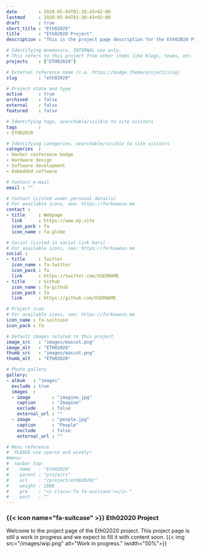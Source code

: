 ```yaml
---
date        : 2020-05-04T01:38:43+02:00
lastmod     : 2020-05-04T01:38:43+02:00
draft       : true
short_title : "Eth02020"
title       : "Eth02020 Project"
description : "This is the project page description for the Eth02020 Project."

# Identifying mnemonics, INTERNAL use only.
# This refers to this project from other items like blogs, teams, etc.
projects    : ["ETH02020"]

# External reference name (i.e. https://bodge.theme/project/slug)
slug        : "eth02020"

# Project state and type
active      : true
archived    : false
external    : false
featured    : false

# Identifying tags, searchable/visible to site visitors
tags        :
- ETH02020

# Identifying categories, searchable/visible to site visitors
categories  :
- Hacker conference badge
- Hardware design
- Software development
- Embedded software

# Contact e-mail
email : ""

# Contact (Listed under personal details)
# For available icons, see: https://forkaweso.me
contact :
- title     : Webpage
  link      : https://www.my.site
  icon_pack : fa
  icon_name : fa-globe

# Social (Listed in social-link bars)
# For available icons, see: https://forkaweso.me
social :
- title     : Twitter
  icon_name : fa-twitter
  icon_pack : fa
  link      : https://twitter.com/USERNAME
- title     : Github
  icon_name : fa-github
  icon_pack : fa
  link      : https://github.com/USERNAME

# Project icon
# For available icons, see: https://forkaweso.me
icon_name : fa-suitcase
icon_pack : fa

# Default images related to this project
image_src   : "images/mascot.png"
image_alt   : "ETH02020"
thumb_src   : "images/mascot.png"
thumb_alt   : "ETH02020"

# Photo gallery
gallery:
- album   : "images"
  exclude : true
  images  :
  - image        : "imagine.jpg"
    caption      : "Imagine"
    exclude      : false
    external_url : ""
  - image        : "people.jpg"
    caption      : "People"
    exclude      : false
    external_url : ""

# Menu reference
#  PLEASE use sparse and wisely!
#menu:
#  navbar_top:
#    name   : "Eth02020"
#    parent : "projects"
#    url    : "/project/eth02020/"
#    weight : 1000
#    pre    : "<i class='fa fa-suitcase'></i> "
#    post   : ""
---
```


### {{< icon name="fa-suitcase" >}} Eth02020 Project

Welcome to the project page of the Eth02020 project. This project page is still a work in progress and we expect to fill it with content soon.
{{< img src="/images/wip.png" alt="Work in progress." iwidth="50%">}}
